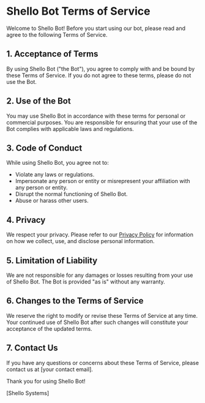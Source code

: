 # Shello Bot Terms of Service

Welcome to Shello Bot! Before you start using our bot, please read and agree to the following Terms of Service.

## 1. Acceptance of Terms

By using Shello Bot ("the Bot"), you agree to comply with and be bound by these Terms of Service. If you do not agree to these terms, please do not use the Bot.

## 2. Use of the Bot

You may use Shello Bot in accordance with these terms for personal or commercial purposes. You are responsible for ensuring that your use of the Bot complies with applicable laws and regulations.

## 3. Code of Conduct

While using Shello Bot, you agree not to:

- Violate any laws or regulations.
- Impersonate any person or entity or misrepresent your affiliation with any person or entity.
- Disrupt the normal functioning of Shello Bot.
- Abuse or harass other users.

## 4. Privacy

We respect your privacy. Please refer to our [Privacy Policy](link-to-privacy-policy) for information on how we collect, use, and disclose personal information.

## 5. Limitation of Liability

We are not responsible for any damages or losses resulting from your use of Shello Bot. The Bot is provided "as is" without any warranty.

## 6. Changes to the Terms of Service

We reserve the right to modify or revise these Terms of Service at any time. Your continued use of Shello Bot after such changes will constitute your acceptance of the updated terms.

## 7. Contact Us

If you have any questions or concerns about these Terms of Service, please contact us at [your contact email].

Thank you for using Shello Bot!

[Shello Systems]

